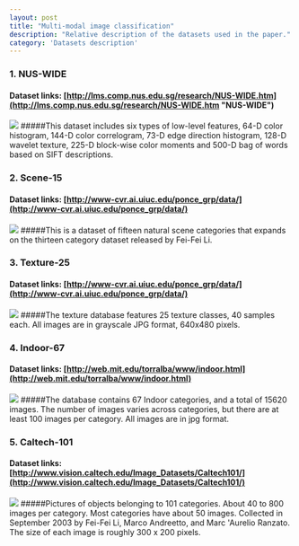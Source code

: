 ```yaml
---
layout: post
title: "Multi-modal image classification"
description: "Relative description of the datasets used in the paper."
category: 'Datasets description'
---
```


### 1. NUS-WIDE
#### Dataset links: [http://lms.comp.nus.edu.sg/research/NUS-WIDE.htm](http://lms.comp.nus.edu.sg/research/NUS-WIDE.htm "NUS-WIDE")
![](http://i.imgur.com/ELNN9RA.jpg)
#####This dataset includes six types of low-level features, 64-D color histogram, 144-D color correlogram, 73-D edge direction histogram, 128-D wavelet texture, 225-D block-wise color moments and 500-D bag of words based on SIFT descriptions.

### 2. Scene-15
#### Dataset links: [http://www-cvr.ai.uiuc.edu/ponce_grp/data/](http://www-cvr.ai.uiuc.edu/ponce_grp/data/)
![](http://i.imgur.com/BdLcaZE.jpg)
#####This is a dataset of fifteen natural scene categories that expands on the thirteen category dataset released by Fei-Fei Li. 

### 3. Texture-25
#### Dataset links: [http://www-cvr.ai.uiuc.edu/ponce_grp/data/](http://www-cvr.ai.uiuc.edu/ponce_grp/data/)
![](http://i.imgur.com/zz6MbXz.jpg)
#####The texture database features 25 texture classes, 40 samples each. All images are in grayscale JPG format, 640x480 pixels.

### 4. Indoor-67
#### Dataset links: [http://web.mit.edu/torralba/www/indoor.html](http://web.mit.edu/torralba/www/indoor.html)
![](http://i.imgur.com/ff62j7Q.jpg)
#####The database contains 67 Indoor categories, and a total of 15620 images. The number of images varies across categories, but there are at least 100 images per category. All images are in jpg format.

### 5. Caltech-101
#### Dataset links: [http://www.vision.caltech.edu/Image_Datasets/Caltech101/](http://www.vision.caltech.edu/Image_Datasets/Caltech101/)
![](http://i.imgur.com/Y3chY0s.jpg)
#####Pictures of objects belonging to 101 categories. About 40 to 800 images per category. Most categories have about 50 images. Collected in September 2003 by Fei-Fei Li, Marco Andreetto, and Marc 'Aurelio Ranzato.  The size of each image is roughly 300 x 200 pixels.

